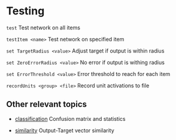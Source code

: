 # Testing


`test`                           Test network on all items

`testItem <name>`                Test network on specified item

`set TargetRadius <value>`       Adjust target if output is within radius

`set ZeroErrorRadius <value>`    No error if output is withing radius

`set ErrorThreshold <value>`     Error threshold to reach for each item


`recordUnits <group> <file>`     Record unit activations to file


## Other relevant topics


* [classification](classification.md)               Confusion matrix and statistics

* [similarity](similarity.md)                   Output-Target vector similarity
